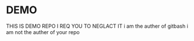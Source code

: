 # DEMO
THIS IS DEMO REPO
I REQ YOU TO NEGLACT IT
i am the auther of gitbash
i am not the auther of your repo